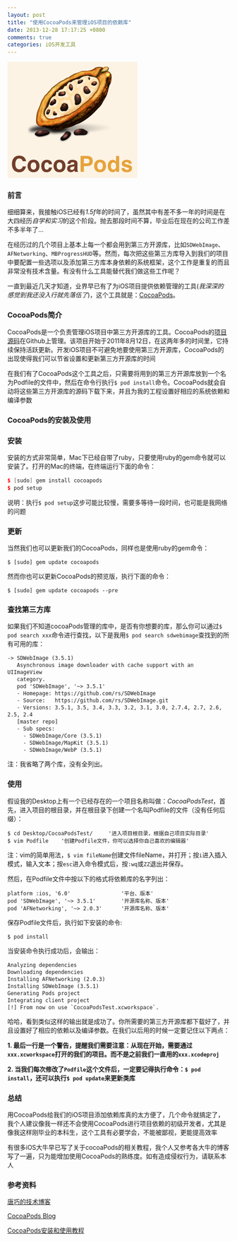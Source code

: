 ```yaml
---
layout: post
title: "使用CocoaPods来管理iOS项目的依赖库"
date: 2013-12-28 17:17:25 +0800
comments: true
categories: iOS开发工具
---
```

![CocoaPods Logo](/images/blogImgs/cocoapods-logo.png)

### 前言

细细算来，我接触iOS已经有*1.5f*年的时间了，虽然其中有差不多一年的时间是在大四经历*自学和实习*的这个阶段。抛去那段时间不算，毕业后在现在的公司工作差不多半年了...    

在经历过的几个项目上基本上每一个都会用到第三方开源库，比如`SDWebImage`、`AFNetworking`、`MBProgressHUD`等。然而，每次把这些第三方库导入到我们的项目中要配置一些选项以及添加第三方库本身依赖的系统框架，这个工作是重复的而且非常没有技术含量。有没有什么工具能替代我们做这些工作呢？         

一直到最近几天才知道，业界早已有了为iOS项目提供依赖管理的工具(*我深深的感觉到我还没入行就先落伍了*)，这个工具就是：[CocoaPods](http://beta.cocoapods.org)。 
  
### CocoaPods简介

CocoaPods是一个负责管理iOS项目中第三方开源库的工具。CocoaPods的[项目源码](https://github.com/CocoaPods/CocoaPods)在Github上管理。该项目开始于2011年8月12日，在这两年多的时间里，它持续保持活跃更新。开发iOS项目不可避免地要使用第三方开源库，CocoaPods的出现使得我们可以节省设置和更新第三方开源库的时间 

在我们有了CocoaPods这个工具之后，只需要将用到的第三方开源库放到一个名为Podfile的文件中，然后在命令行执行`$ pod install`命令。CocoaPods就会自动将这些第三方开源库的源码下载下来，并且为我的工程设置好相应的系统依赖和编译参数     

### CocoaPods的安装及使用

### 安装

安装的方式非常简单，Mac下已经自带了ruby，只要使用ruby的gem命令就可以安装了。打开的Mac的终端，在终端运行下面的命令： 

```c++
$ [sudo] gem install cocoapods
$ pod setup
``` 
说明：执行`$ pod setup`这步可能比较慢，需要多等待一段时间，也可能是我网络的问题 

### 更新

当然我们也可以更新我们的CocoaPods，同样也是使用ruby的gem命令： 

```
$ [sudo] gem update cocoapods
``` 
然而你也可以更新CocoaPods的预览版，执行下面的命令：

```
$ [sudo] gem update cocoapods --pre
```  
### 查找第三方库

如果我们不知道cocoaPods管理的库中，是否有你想要的库，那么你可以通过`$ pod search xxx`命令进行查找，以下是我用`$ pod search sdwebimage`查找到的所有可用的库： 

```
-> SDWebImage (3.5.1)
   Asynchronous image downloader with cache support with an UIImageView
   category.
   pod 'SDWebImage', '~> 3.5.1'
   - Homepage: https://github.com/rs/SDWebImage
   - Source:   https://github.com/rs/SDWebImage.git
   - Versions: 3.5.1, 3.5, 3.4, 3.3, 3.2, 3.1, 3.0, 2.7.4, 2.7, 2.6, 2.5, 2.4
   [master repo]
   - Sub specs:
     - SDWebImage/Core (3.5.1)
     - SDWebImage/MapKit (3.5.1)
     - SDWebImage/WebP (3.5.1)
``` 
注：我省略了两个库，没有全列出。

### 使用

假设我的Desktop上有一个已经存在的一个项目名称叫做：*CocoaPodsTest*，首先，进入项目的根目录，并在根目录下创建一个名叫Podfile的文件（没有任何后缀）： 
 
```
$ cd Desktop/CocoaPodsTest/		'进入项目根目录，根据自己项目实际目录'
$ vim Podfile	 '创建Podfile文件，你可以选择你自己喜欢的编辑器'
```  
注：vim的简单用法，`$ vim fileName`创建文件fileName，并打开；按`i`进入插入模式，输入文本；按`esc`进入命令模式后，按`:wq`或`ZZ`退出并保存。

然后，在Podfile文件中按以下的格式将依赖库的名字列出： 

```
platform :ios, '6.0'				'平台、版本'
pod 'SDWebImage', '~> 3.5.1'		'开源库名称、版本'
pod 'AFNetworking', '~> 2.0.3'		'开源库名称、版本' 
``` 
保存Podfile文件后，执行如下安装的命令: 

```
$ pod install
``` 
当安装命令执行成功后，会输出： 

```
Analyzing dependencies
Downloading dependencies
Installing AFNetworking (2.0.3)
Installing SDWebImage (3.5.1)
Generating Pods project
Integrating client project
[!] From now on use `CocoaPodsTest.xcworkspace`.
``` 
哈哈，看到类似这样的输出就是成功了。你所需要的第三方开源库都下载好了，并且设置好了相应的依赖以及编译参数。在我们以后用的时候一定要记住以下两点： 

**1. 最后一行是一个警告，提醒我们需要注意：从现在开始，需要通过`xxx.xcworkspace`打开的我们的项目。而不是之前我们一直用的`xxx.xcodeproj`** 

**2. 当我们每次修改了`Podfile`这个文件后，一定要记得执行命令：`$ pod install`，还可以执行`$ pod update`来更新类库** 

### 总结
用CocoaPods给我们的iOS项目添加依赖库真的太方便了，几个命令就搞定了，我个人建议像我一样还不会使用CocoaPods进行项目依赖的初级开发者，尤其是像我这样刚毕业的本科生，这个工具有必要学会，不能被鄙视，更能提高效率

有很多iOS大牛早已写了关于cocoaPods的相关教程，我个人又参考各大牛的博客写了一遍，只为能增加使用CocoaPods的熟练度。如有造成侵权行为，请联系本人

### 参考资料 
[唐巧的技术博客](http://blog.devtang.com/blog/2012/12/02/use-cocoapod-to-manage-ios-lib-dependency/)
 
[CocoaPods Blog](http://blog.cocoapods.org)
 
[CocoaPods安装和使用教程](http://code4app.com/article/cocoapods-install-usage)